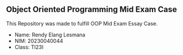 ## Object Oriented Programming Mid Exam Case

This Repository was made to fulfill OOP Mid Exam Essay Case.

- Name: Rendy Elang Lesmana
- NIM: 20230040044
- Class: TI23I